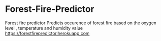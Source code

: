 # Forest-Fire-Predictor
Forest fire predictor Predicts occurence of forest fire based on the oxygen level , temperature and humidity value
https://forestfirepredictor.herokuapp.com
